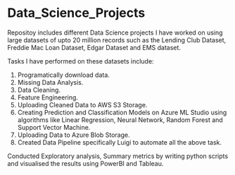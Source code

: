 # Data_Science_Projects

Repositoy includes different Data Science projects I have worked on using large datasets of upto 20 million records such as the Lending Club Dataset, Freddie Mac Loan Dataset, Edgar Dataset and EMS dataset.

Tasks I have performed on these datasets include:
1. Programatically download data.
2. Missing Data Analysis.
3. Data Cleaning.
4. Feature Engineering.
5. Uploading Cleaned Data to AWS S3 Storage.
6. Creating Prediction and Classification Models on Azure ML Studio using algorithms like Linear Regression, Neural Network, Random Forest and Support Vector Machine.
7. Uploading Data to Azure Blob Storage.
8. Created Data Pipeline specifically Luigi to automate all the above task.

Conducted Exploratory analysis, Summary metrics by writing python scripts and visualised the results using PowerBI and Tableau. 
